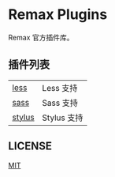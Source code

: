 # Remax Plugins

Remax 官方插件库。

## 插件列表

|                             |                       |
|-----------------------------|-----------------------|
| [less](packages/less)       | Less 支持               |
| [sass](packages/sass)       | Sass 支持               |
| [stylus](packages/stylus)   | Stylus 支持             |

## LICENSE

[MIT](LICENSE)
